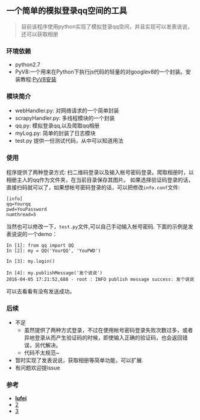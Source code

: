 ## 一个简单的模拟登录qq空间的工具
>目前该程序使用python实现了模拟登录qq空间，并且实现可以发表说说，还可以获取相册

### 环境依赖

- python2.7
- PyV8:一个用来在Python下执行js代码的轻量的对googlev8的一个封装。安装教程:[PyV8安装](http://shomy.top/2016/03/11/ubuntu-python-pyv8/)

### 模块简介

- webHandler.py: 对网络请求的一个简单封装
- scrapyHandler.py: 多线程模块的一个封装
- qq.py: 模拟登录qq,以及爬取qq相册
- myLog.py: 简单的封装了日志模块
- test.py 提供一份测试代码，从中可以知道用法

### 使用
程序提供了两种登录方式: 扫二维码登录以及输入帐号密码登录。爬取相册时，以相册主人的qq作为文件夹，在当前目录保存其图片。
如果选择验证码登录的话，直接扫码就可以了，如果想帐号密码登录的话，可以把修改`info.conf`文件:
```
[info]
qq=Yourqq
pwd=YouPassword
numthread=5
```
当然也可以修改一下，`test.py`文件,可以自己手动输入帐号密码.
下面的示例是发表说说的一个demo：
```
In [1]: from qq import QQ
In [2]: my = QQ('YourQQ', 'YouPWD')

In [3]: my.login()

In [4]: my.publishMessage('发个说说')
2016-04-05 17:21:52,688 - root : INFO publish message success: 发个说说
```
可以去看看有没有发送成功。

### 后续
- 不足
    - 虽然提供了两种方式登录，不过在使用帐号密码登录失败次数过多，或者异地登录从而产生验证码的时候，即使输入正确的验证码，也会返回错误，另代解决。
    - 代码不太规范~
- 暂时实现了发表说说，获取相册等简单功能，可以扩展.
- 有问题欢迎提issue

### 参考
- [**lufei**](https://lufei.so/)
- [2](https://github.com/yoyzhou/weibo_scrapy)
- [3](http://www.open-open.com/home/space-5679-do-blog-id-3247.html)
